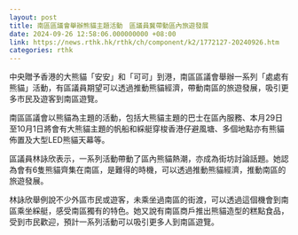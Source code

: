 ```yaml
---
layout: post
title: 南區區議會舉辦熊貓主題活動　區議員冀帶動區內旅遊發展
date: 2024-09-26 12:58:06.000000000 +08:00
link: https://news.rthk.hk/rthk/ch/component/k2/1772127-20240926.htm
categories: rthk
---
```


中央贈予香港的大熊貓「安安」和「可可」到港，南區區議會舉辦一系列「處處有熊貓」活動，有區議員期望可以透過推動熊貓經濟，帶動南區的旅遊發展，吸引更多市民及遊客到南區遊覽。

南區區議會以熊貓為主題的活動，包括大熊貓主題的巴士在區內服務、本月29日至10月1日將會有大熊貓主題的帆船和綵艇穿梭香港仔避風塘、多個地點亦有熊貓佈置及大型LED熊貓天幕等。

區議員林詠欣表示，一系列活動帶動了區內熊貓熱潮，亦成為街坊討論話題。她認為會有6隻熊貓齊集在南區，是難得的時機，可以透過推動熊貓經濟，推動南區的旅遊發展。

林詠欣舉例說不少外區市民或遊客，未乘坐過南區的街渡，可以透過這個機會到南區乘坐綵艇，感受南區獨有的特色。她又說有南區商戶推出熊貓造型的糕點食品，受到市民歡迎，預計一系列活動可以吸引更多人到南區遊覽。
